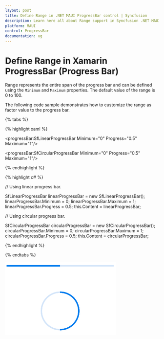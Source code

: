 ```yaml
---
layout: post
title: Define Range in .NET MAUI ProgressBar control | Syncfusion
description: Learn here all about Range support in Syncfusion .NET MAUI ProgressBar control, its elements and more.
platform: MAUI
control: ProgressBar
documentation: ug
---
```


# Define Range in Xamarin ProgressBar (Progress Bar)

Range represents the entire span of the progress bar and can be defined using the `Minimum` and `Maximum` properties. The default value of the range is 0 to 100.

The following code sample demonstrates how to customize the range as factor value to the progress bar.

{% tabs %}  

{% highlight xaml %}

<!--Using linear progress bar-->

<progressBar:SfLinearProgressBar Minimum="0" 
                                 Progress="0.5" 
                                 Maximum="1"/>

<!--Using circular progress bar-->

<progressBar:SfCircularProgressBar Minimum="0" 
                                   Progress="0.5" 
                                   Maximum="1"/>

{% endhighlight %}

{% highlight c# %}

// Using linear progress bar.

SfLinearProgressBar linearProgressBar = new SfLinearProgressBar();
linearProgressBar.Minimum = 0;
linearProgressBar.Maximum = 1;
linearProgressBar.Progress = 0.5;
this.Content = linearProgressBar;

// Using circular progress bar.

SfCircularProgressBar circularProgressBar = new SfCircularProgressBar();
circularProgressBar.Minimum = 0;
circularProgressBar.Maximum = 1;
circularProgressBar.Progress = 0.5;
this.Content = circularProgressBar;

{% endhighlight %}

{% endtabs %} 

![range](images/define-range/range.png)
